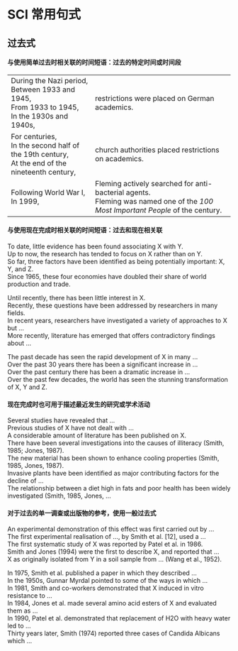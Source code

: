# SCI 常用句式

## 过去式

#### 与使用简单过去时相关联的时间短语：过去的特定时间或时间段

|                                                              |                                                              |
| ------------------------------------------------------------ | ------------------------------------------------------------ |
| During the Nazi period,<br/>Between 1933 and 1945,<br/>From 1933 to 1945,<br/>In the 1930s and 1940s, | restrictions were placed on German academics.                |
| For centuries,<br/>In the second half of the 19th century,<br/>At the end of the nineteenth century, | church authorities placed restrictions on academics.         |
| Following World War I,<br/>In 1999,                          | Fleming actively searched for anti-bacterial agents.<br/>Fleming was named one of the *100 Most Important People* of the century. |

#### 与使用现在完成时相关联的时间短语：过去和现在相关联

To date, little evidence has been found associating X with Y.<br/>
Up to now, the research has tended to focus on X rather than on Y.<br/>
So far, three factors have been identified as being potentially important: X, Y, and Z.<br/>
Since 1965, these four economies have doubled their share of world production and trade.<br/>

Until recently, there has been little interest in X.<br/>
Recently, these questions have been addressed by researchers in many fields.<br/>
In recent years, researchers have investigated a variety of approaches to X but …<br/>
More recently, literature has emerged that offers contradictory findings about …<br/>

The past decade has seen the rapid development of X in many …<br/>
Over the past 30 years there has been a significant increase in …<br/>
Over the past century there has been a dramatic increase in …<br/>
Over the past few decades, the world has seen the stunning transformation of X, Y and Z.<br/>

#### 现在完成时也可用于描述最近发生的研究或学术活动

Several studies have revealed that …<br/>
Previous studies of X have not dealt with …<br/>
A considerable amount of literature has been published on X.<br/>
There have been several investigations into the causes of illiteracy (Smith, 1985; Jones, 1987).<br/>
The new material has been shown to enhance cooling properties (Smith, 1985, Jones, 1987).<br/>
Invasive plants have been identified as major contributing factors for the decline of …<br/>
The relationship between a diet high in fats and poor health has been widely investigated (Smith, 1985, Jones, …<br/>

#### 对于过去的单一调查或出版物的参考，使用一般过去式

An experimental demonstration of this effect was first carried out by …<br/>
The first experimental realisation of …, by Smith et al. [12], used a …<br/>
The first systematic study of X was reported by Patel et al. in 1986.<br/>
Smith and Jones (1994) were the first to describe X, and reported that …<br/>
X as originally isolated from Y in a soil sample from … (Wang et al., 1952).<br/>

In 1975, Smith et al. published a paper in which they described …<br/>
In the 1950s, Gunnar Myrdal pointed to some of the ways in which …<br/>
In 1981, Smith and co-workers demonstrated that X induced in vitro resistance to …<br/>
In 1984, Jones et al. made several amino acid esters of X and evaluated them as …<br/>
In 1990, Patel et al. demonstrated that replacement of H2O with heavy water led to …<br/>
Thirty years later, Smith (1974) reported three cases of Candida Albicans which …<br/>